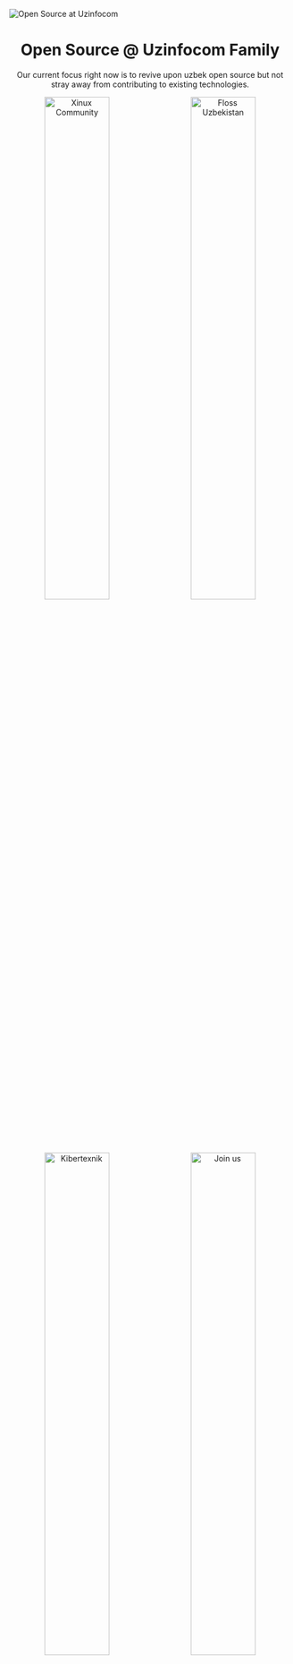 ![Open Source at Uzinfocom](https://github.com/uzinfocom-org/.github/blob/main/IMAGES/Banner.png)

<p align="center"><h1 align="center">Open Source @ Uzinfocom Family</h1></p>

<p align="center">Our current focus right now is to revive upon uzbek open source but not stray away from contributing to existing technologies.</p>

<p align="center">
  <a href="https://github.com/xinux-org"><img src="https://github.com/uzinfocom-org/.github/blob/main/IMAGES/Xinux.png" width=48% alt="Xinux Community"></a>
  &nbsp;&nbsp;&nbsp;
  <a href="https://floss.uz"><img src="https://github.com/uzinfocom-org/.github/blob/main/IMAGES/Floss.png" width=48% alt="Floss Uzbekistan"></a>
</p>

<p align="center">
  <a href="https://github.com/kibertexnik"><img src="https://github.com/uzinfocom-org/.github/blob/main/IMAGES/Kibertexnik.png" width=48% alt="Kibertexnik"></a>
  &nbsp;&nbsp;&nbsp;
  <a href="https://github.com/orgs/uzinfocom-org/discussions/1"><img src="https://github.com/uzinfocom-org/.github/blob/main/IMAGES/New.png" width=48% alt="Join us"></a>
</p>
